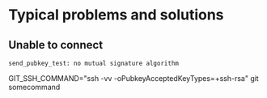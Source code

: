 # Typical problems and solutions

## Unable to connect
```
send_pubkey_test: no mutual signature algorithm
```
GIT_SSH_COMMAND="ssh -vv -oPubkeyAcceptedKeyTypes=+ssh-rsa" git somecommand

